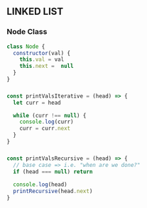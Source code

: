 ## LINKED LIST

### Node Class
```javascript
class Node {
  constructor(val) {
    this.val = val
    this.next =  null
  }
}
```

### 
```javascript
const printValsIterative = (head) => {
  let curr = head

  while (curr !== null) {
    console.log(curr)
    curr = curr.next
  }
}
```

### 
```javascript
const printValsRecursive = (head) => {
  // base case => i.e. "when are we done?"
  if (head === null) return
  
  console.log(head)
  printRecursive(head.next)
}
```

### 
```javascript
```

### 
```javascript
```